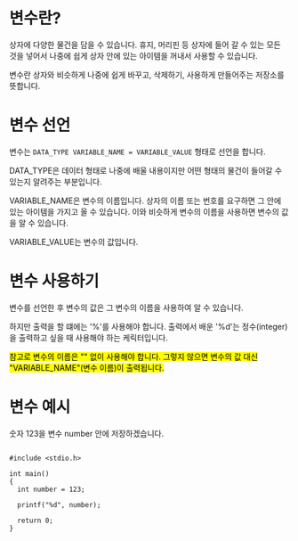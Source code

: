 # 변수란?

상자에 다양한 물건을 담을 수 있습니다. 휴지, 머리핀 등 상자에 들어 갈 수 있는 모든 것을 넣어서 나중에 쉽게 상자 안에 있는 아이템을 꺼내서 사용할 수 있습니다.

변수란 상자와 비슷하게 나중에 쉽게 바꾸고, 삭제하기, 사용하게 만들어주는 저장소를 뜻합니다.

# 변수 선언

변수는 <code>DATA_TYPE VARIABLE_NAME = VARIABLE_VALUE</code> 형태로 선언을 합니다.

DATA_TYPE은 데이터 형태로 나중에 배울 내용이지만 어떤 형태의 물건이 들어갈 수 있는지 알려주는 부분입니다.

VARIABLE_NAME은 변수의 이름입니다. 상자의 이름 또는 번호를 요구하면 그 안에 있는 아이템을 가지고 올 수 있습니다. 이와 비슷하게 변수의 이름을 사용하면 변수의 값을 알 수 있습니다.

VARIABLE_VALUE는 변수의 값입니다.

# 변수 사용하기

변수를 선언한 후 변수의 값은 그 변수의 이름을 사용하여 알 수 있습니다.

하지만 출력을 할 떄에는 '%'를 사용해야 합니다. 출력에서 배운 '%d'는 정수(integer)을 출력하고 싶을 때 사용해야 하는 케릭터입니다.

<mark>참고로 변수의 이름은 "" 없이 사용해야 합니다. 그렇지 않으면 변수의 값 대신 "VARIABLE_NAME"(변수 이름)이 출력됩니다.</mark>

# 변수 예시

숫자 123을 변수 number 안에 저장하겠습니다.

<pre>
<code>
#include &lt;stdio.h>

int main()
{
  int number = 123;

  printf("%d", number);

  return 0;
}
</code>
</pre>
